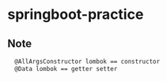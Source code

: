 # springboot-practice

## Note
```bash
  @AllArgsConstructor lombok == constructor
  @Data lombok == getter setter
    
```